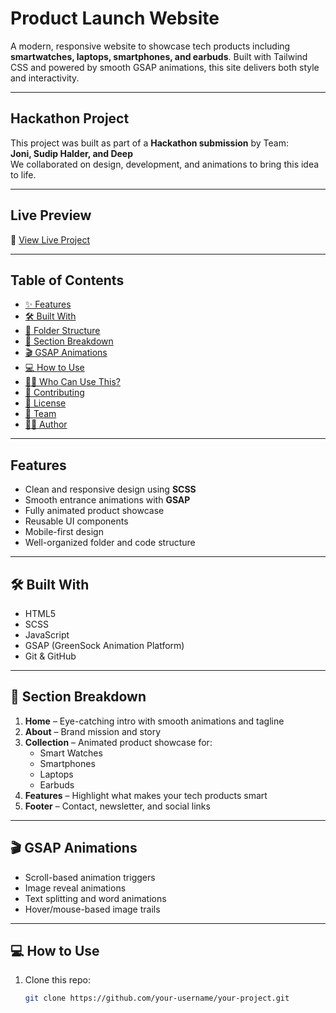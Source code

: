 #  Product Launch Website

A modern, responsive website to showcase tech products including **smartwatches, laptops, smartphones, and earbuds**. Built with Tailwind CSS and powered by smooth GSAP animations, this site delivers both style and interactivity.

---

##  Hackathon Project

This project was built as part of a **Hackathon submission** by Team:  
**Joni, Sudip Halder, and Deep**  
We collaborated on design, development, and animations to bring this idea to life.

---

##  Live Preview

🔗 [View Live Project](https://your-live-site-url.com)

---

##  Table of Contents

- [✨ Features](#-features)
- [🛠 Built With](#-built-with)
- [📁 Folder Structure](#-folder-structure)
- [📸 Section Breakdown](#-section-breakdown)
- [🎬 GSAP Animations](#-gsap-animations)
- [💻 How to Use](#-how-to-use)
- [🙋‍♂️ Who Can Use This?](#-who-can-use-this)
- [🤝 Contributing](#-contributing)
- [📄 License](#-license)
- [👥 Team](#-team)
- [👨‍💻 Author](#-author)

---

##  Features

-  Clean and responsive design using **SCSS**
-  Smooth entrance animations with **GSAP**
-  Fully animated product showcase
-  Reusable UI components
-  Mobile-first design
-  Well-organized folder and code structure

---

## 🛠 Built With

- HTML5
-  SCSS
- JavaScript
- GSAP (GreenSock Animation Platform)
- Git & GitHub

---



## 📸 Section Breakdown

1. **Home** – Eye-catching intro with smooth animations and tagline
2. **About** – Brand mission and story
3. **Collection** – Animated product showcase for:
   - Smart Watches
   - Smartphones
   - Laptops
   - Earbuds
4. **Features** – Highlight what makes your tech products smart
5. **Footer** – Contact, newsletter, and social links

---

## 🎬 GSAP Animations

- Scroll-based animation triggers
- Image reveal animations
- Text splitting and word animations
- Hover/mouse-based image trails

---

## 💻 How to Use

1. Clone this repo:
   ```bash
   git clone https://github.com/your-username/your-project.git
